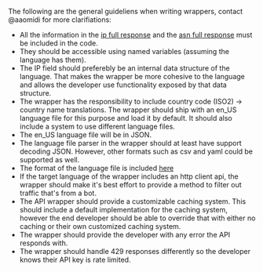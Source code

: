 The following are the general guideliens when writing wrappers, contact @aaomidi for more clarifiations:

- All the information in the [ip full response](https://ipinfo.io/developers/responses#full-response) and the [asn full response](https://ipinfo.io/developers/asn) must be included in the code.
- They should be accessible using named variables (assuming the language has them).
- The IP field should preferebly be an internal data structure of the language. That makes the wrapper be more cohesive to the language and allows the developer use functionality exposed by that data structure.
- The wrapper has the responsibility to include country code (ISO2) -> country name translations. The wrapper should ship with an en_US language file for this purpose and load it by default. It should also include a system to use different language files.
- The en_US language file will be in JSON.
- The language file parser in the wrapper should at least have support decoding JSON. However, other formats such as csv and yaml could be supported as well.
- The format of the language file is included [here](en_US.json)
- If the target language of the wrapper includes an http client api, the wrapper should make it's best effort to provide a method to filter out traffic that's from a bot.
- The API wrapper should provide a customizable caching system. This should include a default implementation for the caching system, however the end developer should be able to override that with either no caching or their own customized caching system.
- The wrapper should provide the developer with any error the API responds with.
- The wrapper should handle 429 responses differently so the developer knows their API key is rate limited.